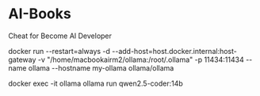 # AI-Books
Cheat for Become AI Developer

docker run --restart=always -d --add-host=host.docker.internal:host-gateway -v "/home/macbookairm2/ollama:/root/.ollama" -p 11434:11434 --name ollama --hostname my-ollama ollama/ollama

docker exec -it ollama ollama run qwen2.5-coder:14b
